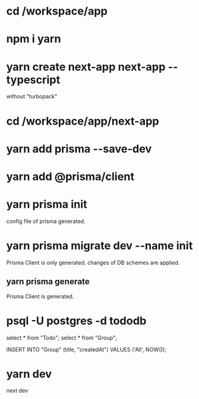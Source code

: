 # cd /workspace/app

# npm i yarn

# yarn create next-app next-app --typescript
without "turbopack"

# cd /workspace/app/next-app

# yarn add prisma --save-dev
# yarn add @prisma/client
# yarn prisma init
config file of prisma generated.
# yarn prisma migrate dev --name init
Prisma Client is only generated.
changes of DB schemes are applied.
## yarn prisma generate
Prisma Client is generated.

# psql -U postgres -d tododb
select * from "Todo";
select * from "Group";

INSERT INTO "Group" (title, "createdAt") VALUES ('All', NOW());

# yarn dev
next dev
